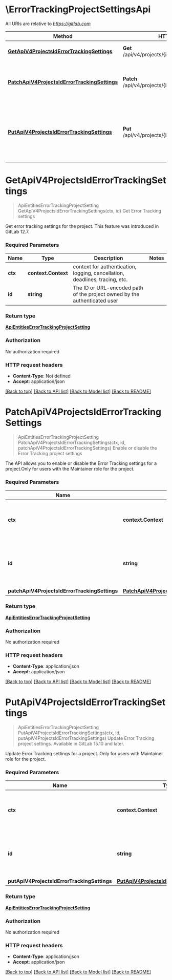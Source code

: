 # \ErrorTrackingProjectSettingsApi

All URIs are relative to *https://gitlab.com*

Method | HTTP request | Description
------------- | ------------- | -------------
[**GetApiV4ProjectsIdErrorTrackingSettings**](ErrorTrackingProjectSettingsApi.md#GetApiV4ProjectsIdErrorTrackingSettings) | **Get** /api/v4/projects/{id}/error_tracking/settings | Get Error Tracking settings
[**PatchApiV4ProjectsIdErrorTrackingSettings**](ErrorTrackingProjectSettingsApi.md#PatchApiV4ProjectsIdErrorTrackingSettings) | **Patch** /api/v4/projects/{id}/error_tracking/settings | Enable or disable the Error Tracking project settings
[**PutApiV4ProjectsIdErrorTrackingSettings**](ErrorTrackingProjectSettingsApi.md#PutApiV4ProjectsIdErrorTrackingSettings) | **Put** /api/v4/projects/{id}/error_tracking/settings | Update Error Tracking project settings. Available in GitLab 15.10 and later.


# **GetApiV4ProjectsIdErrorTrackingSettings**
> ApiEntitiesErrorTrackingProjectSetting GetApiV4ProjectsIdErrorTrackingSettings(ctx, id)
Get Error Tracking settings

Get error tracking settings for the project. This feature was introduced in GitLab 12.7.

### Required Parameters

Name | Type | Description  | Notes
------------- | ------------- | ------------- | -------------
 **ctx** | **context.Context** | context for authentication, logging, cancellation, deadlines, tracing, etc.
  **id** | **string**| The ID or URL-encoded path of the project owned by the authenticated user | 

### Return type

[**ApiEntitiesErrorTrackingProjectSetting**](API_Entities_ErrorTracking_ProjectSetting.md)

### Authorization

No authorization required

### HTTP request headers

 - **Content-Type**: Not defined
 - **Accept**: application/json

[[Back to top]](#) [[Back to API list]](../README.md#documentation-for-api-endpoints) [[Back to Model list]](../README.md#documentation-for-models) [[Back to README]](../README.md)

# **PatchApiV4ProjectsIdErrorTrackingSettings**
> ApiEntitiesErrorTrackingProjectSetting PatchApiV4ProjectsIdErrorTrackingSettings(ctx, id, patchApiV4ProjectsIdErrorTrackingSettings)
Enable or disable the Error Tracking project settings

The API allows you to enable or disable the Error Tracking settings for a project.Only for users with the Maintainer role for the project.

### Required Parameters

Name | Type | Description  | Notes
------------- | ------------- | ------------- | -------------
 **ctx** | **context.Context** | context for authentication, logging, cancellation, deadlines, tracing, etc.
  **id** | **string**| The ID or URL-encoded path of the project owned by the authenticated user | 
  **patchApiV4ProjectsIdErrorTrackingSettings** | [**PatchApiV4ProjectsIdErrorTrackingSettings**](PatchApiV4ProjectsIdErrorTrackingSettings.md)|  | 

### Return type

[**ApiEntitiesErrorTrackingProjectSetting**](API_Entities_ErrorTracking_ProjectSetting.md)

### Authorization

No authorization required

### HTTP request headers

 - **Content-Type**: application/json
 - **Accept**: application/json

[[Back to top]](#) [[Back to API list]](../README.md#documentation-for-api-endpoints) [[Back to Model list]](../README.md#documentation-for-models) [[Back to README]](../README.md)

# **PutApiV4ProjectsIdErrorTrackingSettings**
> ApiEntitiesErrorTrackingProjectSetting PutApiV4ProjectsIdErrorTrackingSettings(ctx, id, putApiV4ProjectsIdErrorTrackingSettings)
Update Error Tracking project settings. Available in GitLab 15.10 and later.

Update Error Tracking settings for a project. Only for users with Maintainer role for the project.

### Required Parameters

Name | Type | Description  | Notes
------------- | ------------- | ------------- | -------------
 **ctx** | **context.Context** | context for authentication, logging, cancellation, deadlines, tracing, etc.
  **id** | **string**| The ID or URL-encoded path of the project owned by the authenticated user | 
  **putApiV4ProjectsIdErrorTrackingSettings** | [**PutApiV4ProjectsIdErrorTrackingSettings**](PutApiV4ProjectsIdErrorTrackingSettings.md)|  | 

### Return type

[**ApiEntitiesErrorTrackingProjectSetting**](API_Entities_ErrorTracking_ProjectSetting.md)

### Authorization

No authorization required

### HTTP request headers

 - **Content-Type**: application/json
 - **Accept**: application/json

[[Back to top]](#) [[Back to API list]](../README.md#documentation-for-api-endpoints) [[Back to Model list]](../README.md#documentation-for-models) [[Back to README]](../README.md)

